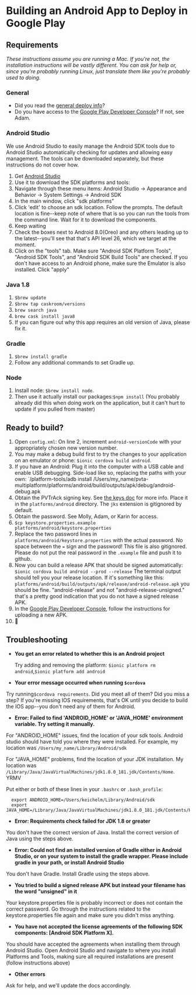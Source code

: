 # Building an Android App to Deploy in Google Play

## Requirements
_These instructions assume you are running a Mac. If you're not, the installation
instructions will be vastly different. You can ask for help or, since you're probably
running Linux, just translate them like you're probably used to doing._

### General
- Did you read the [general deploy info](README.md)?
- Do you have access to the [Google Play Developer Console](play.google.com/apps/publish)?
 If not, see Adam.

### Android Studio
We use Android Studio to easily manage the Android SDK tools due to Android Studio
automatically checking for updates and allowing easy management. The tools can
be downloaded separately, but these instructions do not cover how.
1. Get [Android Studio](https://developer.android.com/studio/)
1. Use it to download the SDK platforms and tools: 
  1. Navigate through these menu items:
   Android Studio -> Appearance and Behavior -> System Settings -> Android SDK
  1. In the main window, click "sdk platforms"
  1. Click 'edit' to choose an sdk location. Follow the prompts. 
  The default location is fine--keep note of where that is so you can run the 
  tools from the command line.  Wait for it to download the components.
  1. Keep waiting
  1. Check the boxes next to Android 8.0(Oreo) and any others leading up to the 
  latest--you'll see that that's API level 26, which we target at the moment. 
  1. Click on the "tools" tab. Make sure "Android SDK Platform Tools", "Android SDK Tools", and
  "Android SDK Build Tools" are checked. If you don't have access to an Android phone, make sure
  the Emulator is also installed. Click "apply"

### Java 1.8
  1. `$brew update`
  1. `$brew tap caskroom/versions`
  1. `brew search java`
  1. `brew cask install java8`
  1. If you can figure out why this app requires an old version of Java, please
  fix it.

### Gradle
  1. `$brew install gradle`
  1. Follow any additional commands to set Gradle up.

### Node
  1. Install node: `$brew install node`.
  1. Then use it actually install our packages:`$npm install` (You probably
  already did this when doing work on the application, but it can't hurt to
  update if you pulled from master)

## Ready to build?
  1. Open `config.xml`: On line 2, increment `android-versionCode`
  with your appropriately chosen new version number.
  1. You may make a debug build first to try the changes to your application on
  an emulator or phone: `$ionic cordova build android`.
  1. If you have an Android: Plug it into the computer with a USB cable and enable USB
  debugging. Side-load like so, replacing the paths with your own:
 `<android-sdk>/platform-tools/adb install /Users/my_name/pvta-multiplatform/platforms/android/build/outputs/apk/debug/android-debug.apk
  1. Obtain the PVTrAck signing key. See [the keys doc](android-keys.md) for more info.
  Place it in the `platforms/android` directory. The `jks` extension is gitignored by default.
  1. Obtain the password. See Molly, Adam, or Karin for access.
  1. `$cp keystore.properties.example platforms/android/keystore.properties`
  1. Replace the two password lines in `platforms/android/keystore.properties` with the actual
  password. No space between the `=` sign and the password! This file is also gitignored. Please
  do not put the real password in the `.example` file and push it to github.
  1. Now you can build a release APK that should be signed automatically:
  `$ionic cordova build android --prod --release`
The terminal output should tell you your release location. If it's something like this:
`platforms/android/build/outputs/apk/release/android-release.apk`
you should be fine.
"android-release" and not "android-release-unsigned."
that's a pretty good indication that you do not have a signed release APK.
  1. In the [Google Play Developer Console](play.google.com/apps/publish), follow the instructions for uploading a new APK.
  1. 🎉

## Troubleshooting

  - **You get an error related to whether this is an Android project**
    
    Try adding and removing the platform: `$ionic platform rm android`,`$ionic platform add android`

  - **Your error message occurred when running `$cordova`**
  
  Try running`$cordova requirements`.  Did you meet all of them? 
  Did you miss a step? If you're missing IOS requirements, that's OK until
  you decide to build the IOS app--you don't need any of them for Android.

  - **Error: Failed to find 'ANDROID_HOME' or 'JAVA_HOME' environment variable. Try setting it manually.**
  
  For "ANDROID_HOME" issues, find the location of your sdk tools.
  Android studio should have told you where they were installed. For example,
  my location was `/Users/my_name/Library/Android/sdk`

  For "JAVA_HOME" problems, find the location of your JDK installation. My location
  was `/Library/Java/JavaVirtualMachines/jdk1.8.0_181.jdk/Contents/Home`. YRMV

  Put either or both of these lines in your `.bashrc` or `.bash_profile`:
  ```
    export ANDROID_HOME=/Users/keichelm/Library/Android/sdk
    export JAVA_HOME=/Library/Java/JavaVirtualMachines/jdk1.8.0_181.jdk/Contents/Home/
  ```

  - **Error: Requirements check failed for JDK 1.8 or greater**

  You don't have the correct version of Java. Install the correct version of Java using
  the steps above.

  - **Error: Could not find an installed version of Gradle either in Android Studio,
  or on your system to install the gradle wrapper. Please include gradle
  in your path, or install Android Studio**
  
  You don't have Gradle. Install Gradle using the steps above.

  - **You tried to build a signed release APK but instead your filename has the word "unsigned"
  in it**

  Your keystore.properties file is probably incorrect or does not contain the
  correct password. Go through the instructions related to the keystore.properties file
   again and make sure you didn't miss anything.

  - **You have not accepted the license agreements of the following SDK components:
  [Android SDK Platform X].**
  
  You should have accepted the agreements when installing them through Android Studio.
  Open Android Studio and navigate to where you install Platforms and Tools, making sure
  all required installations are present (follow instructions above)

  - **Other errors**

  Ask for help, and we'll update the docs accordingly.
